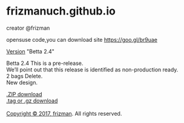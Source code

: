 # frizmanuch.github.io


creator @frizman

opensuse code,you can download site https://goo.gl/br9uae


<a href="https://github.com/frizmanuch/frizmanuch.github.io/releases/tag/0.2.4">Version</a> "Betta 2.4"<br>


Betta 2.4 This is a pre-release.<br>
We’ll point out that this release is identified as non-production ready.<br>
2 bags Delete.<br>
New design.<br>

<a href="https://github.com/frizmanuch/frizmanuch.github.io/archive/0.2.4.zip">.ZIP download</a>
<br>
<a href="https://github.com/frizmanuch/frizmanuch.github.io/archive/0.2.4.tar.gz">.tag or .gz download</a>
<br> <br>
<a href="https://github.com/frizmanuch/frizmanuch.github.io">Copyright © 2017, <a href="https://frizmanuch.github.io/">frizman</a>. All rights reserved.</a>


